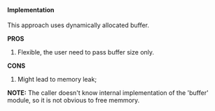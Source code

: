#### Implementation

This approach uses dynamically allocated buffer.

**PROS**
1. Flexible, the user need to pass buffer size only.

**CONS**
1. Might lead to memory leak;

**NOTE:** The caller doesn't know internal implementation of the 'buffer'
module, so it is not obvious to free memmory.

